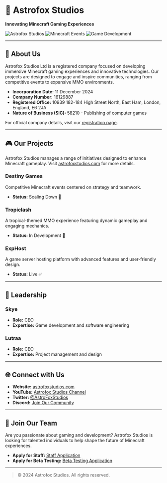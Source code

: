 # 🌌 **Astrofox Studios**

**Innovating Minecraft Gaming Experiences**

![Astrofox Studios](https://img.shields.io/badge/Astrofox_Studios-Innovation_in_Gaming-blue?style=flat-square)
![Minecraft Events](https://img.shields.io/badge/Minecraft_Events-Destiny_Games_and_Tropiclash-green?style=flat-square)
![Game Development](https://img.shields.io/badge/Game_Development-Minecraft_MMO-orange?style=flat-square)

---

## 🏢 **About Us**

Astrofox Studios Ltd is a registered company focused on developing immersive Minecraft gaming experiences and innovative technologies. Our projects are designed to engage and inspire communities, ranging from competitive events to expansive MMO environments.  

- **Incorporation Date:** 11 December 2024  
- **Company Number:** 16129887  
- **Registered Office:** 10939 182-184 High Street North, East Ham, London, England, E6 2JA  
- **Nature of Business (SIC):** 58210 - Publishing of computer games  

For official company details, visit our [registration page](https://find-and-update.company-information.service.gov.uk/company/16129887).  

---

## 🎮 **Our Projects**

Astrofox Studios manages a range of initiatives designed to enhance Minecraft gameplay. Visit [astrofoxstudios.com](https://astrofoxstudios.com) for more details.  

### **Destiny Games**  
Competitive Minecraft events centered on strategy and teamwork.  
- **Status:** Scaling Down 🚧  

### **Tropiclash**  
A tropical-themed MMO experience featuring dynamic gameplay and engaging mechanics.  
- **Status:** In Development 🔨  

### **ExpHost**  
A game server hosting platform with advanced features and user-friendly design.  
- **Status:** Live ✅  

---

## 👥 **Leadership**

### **Skye**  
- **Role:** CEO  
- **Expertise:** Game development and software engineering  

### **Lutraa**  
- **Role:** CEO  
- **Expertise:** Project management and design  

---

## 🌐 **Connect with Us**

- **Website:** [astrofoxstudios.com](https://astrofoxstudios.com)  
- **YouTube:** [Astrofox Studios Channel](https://www.youtube.com/channel/UCamVCCPTcTfXqHCOJp5i0Fw)  
- **Twitter:** [@AstroFoxStudios](https://twitter.com/AstroFoxStudios)  
- **Discord:** [Join Our Community](https://discord.gg/aDHpp2fQn3)  

---

## 🚀 **Join Our Team**

Are you passionate about gaming and development? Astrofox Studios is looking for talented individuals to help shape the future of Minecraft experiences.  

- **Apply for Staff:** [Staff Application](https://forms.gle/JTfJMNg5rS5i38rD9)  
- **Apply for Beta Testing:** [Beta Testing Application](https://forms.gle/7yPBY7xNvz63aLCM8)  

---

> &copy; 2024 Astrofox Studios. All rights reserved.  
